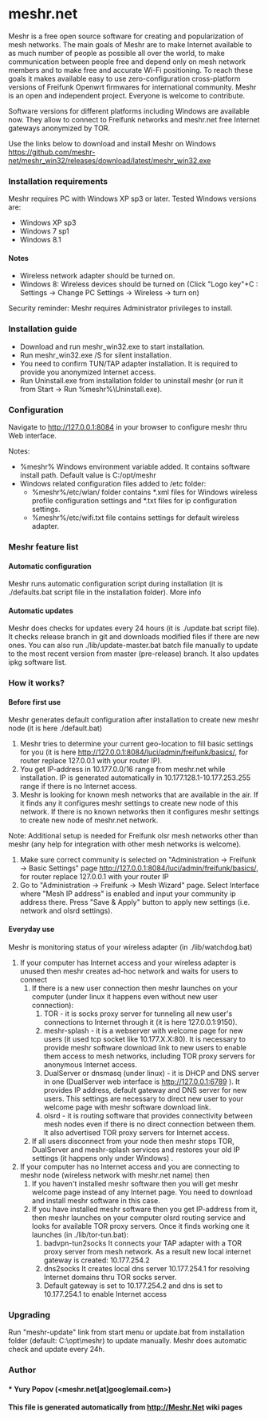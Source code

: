 # meshr.net

Meshr is a free open source software for creating and popularization
of mesh networks. The main goals of Meshr are to make Internet
available to as much number of people as possible all over the world,
to make communication between people free and depend only on mesh
network members and to make free and accurate Wi-Fi positioning. To
reach these goals it makes available easy to use zero-configuration
cross-platform versions of Freifunk Openwrt firmwares for
international community. Meshr is an open and independent project.
Everyone is welcome to contribute.

Software versions for different platforms including Windows are
available now. They allow to connect to Freifunk networks and
meshr.net free Internet gateways anonymized by TOR.

Use the links below to download and install Meshr on Windows
https://github.com/meshr-net/meshr_win32/releases/download/latest/meshr_win32.exe

### Installation requirements
 
Meshr requires PC with Windows XP sp3 or later. Tested Windows
versions are:
  * Windows XP sp3
  * Windows 7 sp1
  * Windows 8.1
    
#### Notes
  
  * Wireless network adapter should be turned on.
  * Windows 8: Wireless devices should be turned on (Click "Logo
    key"+C : Settings -> Change PC Settings -> Wireless -> turn on)
    
Security reminder: Meshr requires Administrator privileges to install.


### Installation guide

  * Download and run meshr_win32.exe to start installation.
  * Run meshr_win32.exe /S for silent installation.
  * You need to confirm TUN/TAP adapter installation. It is required
    to provide you anonymized Internet access.
  * Run Uninstall.exe from installation folder to uninstall meshr (or
    run it from Start -> Run %meshr%\Uninstall.exe).
    

### Configuration

Navigate to http://127.0.0.1:8084 in your browser to configure meshr
thru Web interface.

Notes:
  *  %meshr% Windows environment variable added. It contains software
    install path. Default value is C:/opt/meshr
  * Windows related configuration files added to /etc folder:
       + %meshr%/etc/wlan/ folder contains *.xml files for Windows
         wireless profile configuration settings and *.txt files for
         ip configuration settings.
       + %meshr%/etc/wifi.txt file contains settings for default
         wireless adapter.
    

### Meshr feature list

#### Automatic configuration
  
Meshr runs automatic configuration script during installation (it is
./defaults.bat script file in the installation folder). More info

#### Automatic updates
  
Meshr does checks for updates every 24 hours (it is ./update.bat
script file). It checks release branch in git and downloads modified
files if there are new ones. You can also run ./lib/update-master.bat
batch file manually to update to the most recent version from master
(pre-release) branch. It also updates ipkg software list.

### How it works?
    
#### Before first use

Meshr generates default configuration after installation to create new
meshr node (it is here ./default.bat)
 1. Meshr tries to determine your current geo-location to fill basic
    settings for you (it is here
    http://127.0.0.1:8084/luci/admin/freifunk/basics/, for router
    replace 127.0.0.1 with your router IP).
 2. You get IP-address in 10.177.0.0/16 range from meshr.net while
    installation. IP is generated automatically in
    10.177.128.1-10.177.253.255 range if there is no Internet access.
 3. Meshr is looking for known mesh networks that are available in the
    air. If it finds any it configures meshr settings to create new
    node of this network. If there is no known networks then it
    configures meshr settings to create new node of meshr.net network.
    
Note: Additional setup is needed for Freifunk olsr mesh networks other
than meshr (any help for integration with other mesh networks is
welcome).
 1. Make sure correct community is selected on "Administration ->
    Freifunk -> Basic Settings" page
    http://127.0.0.1:8084/luci/admin/freifunk/basics/, for router
    replace 127.0.0.1 with your router IP
 2. Go to "Administration -> Freifunk -> Mesh Wizard" page. Select
    Interface where "Mesh IP address" is enabled and input your
    community ip address there. Press "Save & Apply" button to apply
    new settings (i.e. network and olsrd settings).
    
#### Everyday use

Meshr is monitoring status of your wireless adapter (in
./lib/watchdog.bat)
 1. If your computer has Internet access and your wireless adapter is
    unused then meshr creates ad-hoc network and waits for users to
    connect
      1. If there is a new user connection then meshr launches on your
         computer (under linux it happens even without new user
         connection):
           1. TOR - it is socks proxy server for tunneling all new
              user's connections to Internet through it (it is here
              127.0.0.1:9150).
           2. meshr-splash - it is a webserver with welcome page for
              new users (it used tcp socket like 10.177.X.X:80). It is
              necessary to provide meshr software download link to new
              users to enable them access to mesh networks, including
              TOR proxy servers for anonymous Internet access.
           3. DualServer or dnsmasq (under linux) - it is DHCP and DNS
              server in one (DualServer web interface is
              http://127.0.0.1:6789 ). It provides IP address, default
              gateway and DNS server for new users. This settings are
              necessary to direct new user to your welcome page with
              meshr software download link.
           4. olsrd - it is routing software that provides
              connectivity between mesh nodes even if there is no
              direct connection between them. It also advertised TOR
              proxy servers for Internet access.
      2. If all users disconnect from your node then meshr stops TOR,
         DualServer and meshr-splash services and restores your old IP
         settings (it happens only under Windows) .
 2. If your computer has no Internet access and you are connecting to
    meshr node (wireless network with meshr.net name) then
      1. If you haven't installed meshr software then you will get
         meshr welcome page instead of any Internet page. You need to
         download and install meshr software in this case.
      2. If you have installed meshr software then you get IP-address
         from it, then meshr launches on your computer olsrd routing
         service and looks for available TOR proxy servers. Once it
         finds working one it launches (in ./lib/tor-tun.bat):
           1. badvpn-tun2socks It connects your TAP adapter with a TOR
              proxy server from mesh network. As a result new local
              internet gateway is created: 10.177.254.2
           2. dns2socks It creates local dns server 10.177.254.1 for
              resolving Internet domains thru TOR socks server.
           3. Default gateway is set to 10.177.254.2 and dns is set to
              10.177.254.1 to enable Internet access
    

### Upgrading

Run "meshr-update" link from start menu or update.bat from
installation folder (default: C:\opt\meshr) to update manually. Meshr
does automatic check and update every 24h.

### Author ###

#### * Yury Popov (<meshr.net[at]googlemail.com>)

#### This file is generated automatically from http://Meshr.Net wiki pages